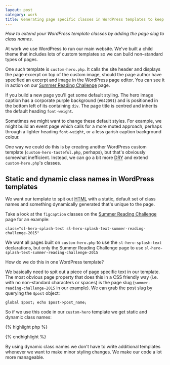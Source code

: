 ```yaml
---
layout: post
category: work
title: Generating page specific classes in WordPress templates to keep code DRY and extensible
---
```


_How to extend your WordPress template classes by adding the page slug to class names_.

At work we use WordPress to run our main website. We've built a child theme that includes lots of custom templates so we can build non&#8211;standard types of pages.

One such template is `custom-hero.php`. It calls the site header and displays the page excerpt on top of the custom image, should the page author have specified an excerpt and image in the WordPress page editor. You can see it in action on our [Summer Reading Challenge](http://suffolklibraries.co.uk/events-activities/summer-reading-challenge-2015) page.

If you build a new page you'll get some default styling. The hero image caption has a corporate purple background (`#642D91`) and is positioned in the bottom left of its containing `div`. The page title is centred and inherits the default heading `font-weight`.

Sometimes we might want to change these default styles. For example, we might build an event page which calls for a more muted approach, perhaps through a lighter heading `font-weight`, or a less garish caption background colour.

One way we could do this is by creating another WordPress custom template (`custom-hero-tasteful.php`, perhaps), but that's obviously somewhat inefficient. Instead, we can go a bit more <abbr title="Do not Repeat Yourself">DRY</abbr> and extend `custom-hero.php`'s classes.

## Static and dynamic class names in WordPress templates

We want our template to spit out <abbr title="HyperText Markup Language">HTML</abbr> with a static, default set of class names and something dynamically generated that's unique to the page.

Take a look at the `figcaption` classes on the [Summer Reading Challenge](http://suffolklibraries.co.uk/events-activities/summer-reading-challenge-2015) page for an example:

`class="sl-hero-splash-text sl-hero-splash-text-summer-reading-challenge-2015"`

We want all pages built on `custom-hero.php` to use the `sl-hero-splash-text` declarations, but only the Summer Reading Challenge page to use `sl-hero-splash-text-summer-reading-challenge-2015`

How do we do this in one WordPress template?

We basically need to spit out a piece of page specific text in our template. The most obvious page property that does this in a CSS friendly way (i.e. with no non&#8211;standard characters or spaces) is the page slug (`summer-reading-challenge-2015` in our example). We can grab the post slug by querying the `$post` object:

`global $post; echo $post->post_name;`

So if we use this code in our `custom-hero` template we get static and dynamic class names:

{% highlight php %}

<figcaption class="sl-hero-splash-text sl-hero-splash-text-<?php global $post; echo $post->post_name; ?>"><?php the_excerpt(); ?></figcaption>

{% endhighlight %}

By using dynamic class names we don't have to write additional templates whenever we want to make minor styling changes. We make our code a lot more manageable.
